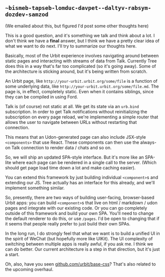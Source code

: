 ## `~bismeb-tapseb-lomduc-davpet--daltyv-rabsym-dozdev-samzod`
(We emailed about this, but figured I'd post some other thoughts here)

This is a good question, and it's something we talk and think about a lot. I don't think we have a **final** answer, but I think we have a pretty clear idea of what we want to do next. I'll try to summarize our thoughts here.

Basically, most of the Urbit experience involves navigating around between static pages and interacting with streams of data from Talk. Currently Tree does this in a way that's far too complicated (so it's going away). Some of the architecture is sticking around, but it's being written from scratch.

An Urbit page, like `http://your-urbit.urbit.org/some/file` is a function of some underlying data, like `http://your-urbit.urbit.org/some/file.md`. The page is, in effect, completely static. Even when it contains siblings, since they can be compiled in using Ford.

Talk is (of course) not static at all. We get its state via an `urb.bind` subscription. In order to get Talk notifications without reinitializing the subscription on every page reload, we're implementing a simple router that allows the user to navigate between URLs without restarting that connection.

This means that an Udon-generated page can also include JSX-style `<components>` that use React. These components can then use the always-on Talk connection to render data / chats and so on.

So, we will ship an updated SPA-style interface. But it's more like an SPA-lite where each page can be rendered in a single call to the server. (Which should get page load time down a lot and make caching easier). 

You can extend this framework by just building individual `<component>`s and extending our JS. Tree actually has an interface for this already, and we'll implement something similar. 

So, presently, there are two ways of building user-facing, browser-based Urbit apps: you can build `<component>`s that live on html / markdown / udon pages and integrate with our existing code. Or you can go completely outside of this framework and build your own SPA. You'll need to change the default renderer to do this, or use `/pages`. I'd be open to changing that if it seems that people really prefer to just build their own SPAs.

In the long run, I do strongly feel that what we want is to build a unified UI in the spirit of WeChat (but hopefully more like UIKit). The UI complexity of switching between multiple apps is really awful, if you ask me. I think we can do better. Our current architecture is a step in that direction, but it's just a start.

Oh, also, have you seen [github.com/urbit/base-css](https://github.com/urbit/base-css)? That's also related to the upcoming overhaul.